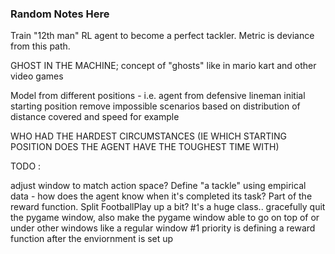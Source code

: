 ### Random Notes Here

Train "12th man" RL agent to become a perfect tackler. Metric is deviance from this path.

GHOST IN THE MACHINE; concept of "ghosts" like in mario kart and other video games

Model from different positions - i.e. agent from defensive lineman initial starting position
    remove impossible scenarios based on distribution of distance covered and speed for example

WHO HAD THE HARDEST CIRCUMSTANCES (IE WHICH STARTING POSITION DOES THE AGENT HAVE THE TOUGHEST TIME WITH)

TODO : 

adjust window to match action space?
Define "a tackle" using empirical data - how does the agent know when it's completed its task? Part of the reward function.
Split FootballPlay up a bit? It's a huge class..
gracefully quit the pygame window, also make the pygame window able to go on top of or under other windows like a regular window
#1 priority is defining a reward function after the enviornment is set up 